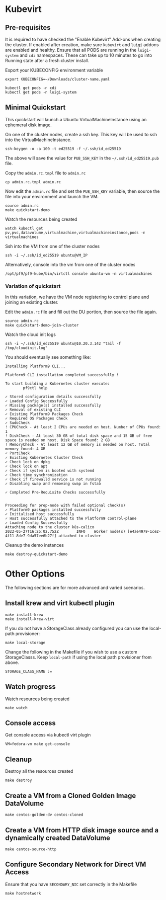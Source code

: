 # Kubevirt

## Pre-requisites

It is required to have checked the "Enable Kubevirt" Add-ons when creating the cluster.
If enabled after creation, make sure `kubevirt` and `luigi` addons are enabled and healthy.
Ensure that all PODS are running in the `luigi-system` and `cdi` namespaces. These can take
up to 10 minutes to go into Running state after a fresh cluster install.

Export your KUBECONFIG environment variable

```shell
export KUBECONFIG=~/Downloads/cluster-name.yaml
```

```shell
kubectl get pods -n cdi
kubectl get pods -n luigi-system
```

## Minimal Quickstart

This quickstart will launch a Ubuntu VirtualMachineInstance using an ephemeral disk image.

On one of the cluster nodes, create a ssh key. This key will be used to ssh into the VirtualMachineInstance.

```shell
ssh-keygen -o -a 100 -t ed25519 -f ~/.ssh/id_ed25519
```

The above will save the value for `PUB_SSH_KEY` in the `~/.ssh/id_ed25519.pub` file.

Copy the `admin.rc.tmpl` file to `admin.rc`

```shell
cp admin.rc.tmpl admin.rc
```

Now edit the `admin.rc` file and set the `PUB_SSH_KEY` variable, then source the file into your environment
and launch the VM.

```shell
source admin.rc
make quickstart-demo
```

Watch the resources being created

```shell
watch kubectl get pv,pvc,datavolume,virtualmachine,virtualmachineinstance,pods -n virtualmachines
```

Ssh into the VM from one of the cluster nodes

```shell
ssh -i ~/.ssh/id_ed25519 ubuntu@VM_IP
```

Alternatively, console into the vm from one of the cluster nodes

```shell
/opt/pf9/pf9-kube/bin/virtctl console ubuntu-vm -n virtualmachines
```

### Variation of quickstart

In this variation, we have the VM node registering to control plane and joining an existing cluster.

Edit the `admin.rc` file and fill out the DU portion, then source the file again.

```shell
source admin.rc
make quickstart-demo-join-cluster
```

Watch the cloud init logs

```shell
ssh -i ~/.ssh/id_ed25519 ubuntu@10.20.3.142 "tail -f /tmp/cloudinit.log"
```

You should eventually see something like:

```
Installing Platform9 CLI...

Platform9 CLI installation completed successfully !

To start building a Kubernetes cluster execute:
        pf9ctl help

✓ Stored configuration details successfully
✓ Loaded Config Successfully
✓ Missing package(s) installed successfully
✓ Removal of existing CLI
✓ Existing Platform9 Packages Check
✓ Required OS Packages Check
✓ SudoCheck
! CPUCheck - At least 2 CPUs are needed on host. Number of CPUs found: 1
! DiskCheck - At least 30 GB of total disk space and 15 GB of free space is needed on host. Disk Space found: 2 GB
! MemoryCheck - At least 12 GB of memory is needed on host. Total memory found: 4 GB
✓ PortCheck
✓ Existing Kubernetes Cluster Check
✓ Check lock on dpkg
✓ Check lock on apt
✓ Check if system is booted with systemd
✓ Check time synchronization
✓ Check if firewalld service is not running
✓ Disabling swap and removing swap in fstab

✓ Completed Pre-Requisite Checks successfully


Proceeding for prep-node with failed optional check(s)
✓ Platform9 packages installed successfully
✓ Initialised host successfully
✓ Host successfully attached to the Platform9 control-plane
✓ Loaded Config Successfully
Attaching node to the cluster k8s-calico
2022-05-27T16:25:02.752Z        INFO    Worker node(s) [e4ae4979-1ce2-4f11-8de7-9da57ee6b27f] attached to cluster
```

Cleanup the demo instances

```shell
make destroy-quickstart-demo
```

# Other Options

The following sections are for more advanced and varied scenarios.

## Install krew and virt kubectl plugin

```shell
make install-krew
make install-krew-virt
```

If you do not have a StorageClass already configured you can
use the local-path provisioner:

```
make local-storage
```

Change the following in the Makefile if you wish to use a custom StorageClasss.
Keep `local-path` if using the local path provisioner from above.

```
STORAGE_CLASS_NAME :=
```

## Watch progress

Watch resources being created

```shell
make watch
```

## Console access

Get console access via kubectl virt plugin

```shell
VM=fedora-vm make get-console
```

## Cleanup

Destroy all the resources created

```
make destroy
```

## Create a VM from a Cloned Golden Image DataVolume

```
make centos-golden-dv centos-cloned
```

## Create a VM from HTTP disk image source and a dynamically created DataVolume

```
make centos-source-http
```

## Configure Secondary Network for Direct VM Access

Ensure that you have `SECONDARY_NIC` set correctly in the Makefile

```shell
make hostnetwork
```
